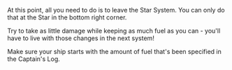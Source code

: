 At this point, all you need to do is to leave the Star System. You can only do that at the Star in the bottom right corner.

Try to take as little damage while keeping as much fuel as you can - you'll have to live with those changes in the next system!

Make sure your ship starts with the amount of fuel that's been specified in the Captain's Log.
